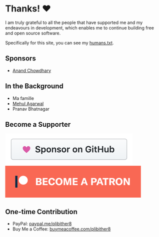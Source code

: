 # Thanks! ❤️

I am truly grateful to all the people that have supported me and my endeavours in development, which enables me to continue building free and open source software.

Specifically for this site, you can see my [humans.txt](/humans.txt).

## Sponsors

* [Anand Chowdhary](https://anandchowdhary.com)

## In the Background

* Ma famille
* [Mehul Agarwal](https://mehul.al)
* Pranav Bhatnagar

## Become a Supporter

<div class="badges">
	<a href="https://github.com/sponsors/plibither8">
		<img src="/assets/img/thanks/gh-sponsors.png" alt="GitHub Sponsors">
	</a>
	<a href="https://www.patreon.com/plibither8">
		<img src="/assets/img/thanks/patreon.png" alt="Patreon">
	</a>
</div>

## One-time Contribution

* PayPal: [paypal.me/plibither8](https://paypal.me/plibither8)
* Buy Me a Coffee: [buymeacoffee.com/plibither8](https://www.buymeacoffee.com/plibither8)
